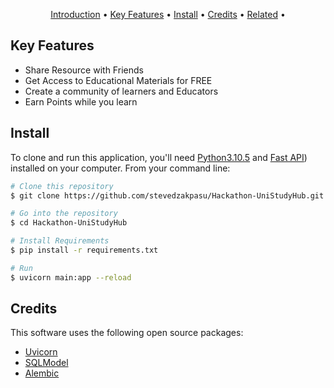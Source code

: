 


<p align="center">
  <a href="#Introduction">Introduction</a> •
  <a href="#key-features">Key Features</a> •
  <a href="#Install">Install</a> •
  <a href="#credits">Credits</a> •
  <a href="#related">Related</a> •
</p>


## Key Features

* Share Resource with Friends
* Get Access to Educational Materials for FREE
* Create a community of learners and Educators
* Earn Points while you learn


## Install

To clone and run this application, you'll need [Python3.10.5]([https://git-scm.com](https://www.python.org/downloads/release/python-3105/)) and [Fast API]([https://nodejs.org/en/download/](https://fastapi.tiangolo.com/))) installed on your computer. From your command line:

```bash
# Clone this repository
$ git clone https://github.com/stevedzakpasu/Hackathon-UniStudyHub.git

# Go into the repository
$ cd Hackathon-UniStudyHub

# Install Requirements
$ pip install -r requirements.txt

# Run 
$ uvicorn main:app --reload
```


## Credits

This software uses the following open source packages:

- [Uvicorn]([http://electron.atom.io/](https://www.uvicorn.org/))
- [SQLModel](https://sqlmodel.tiangolo.com/)
- [Alembic](https://alembic.sqlalchemy.org/en/latest/)



